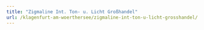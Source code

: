 ```yaml
---
title: "Zigmaline Int. Ton- u. Licht Großhandel"
url: /klagenfurt-am-woerthersee/zigmaline-int-ton-u-licht-grosshandel/
---
```

